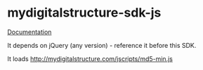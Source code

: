 mydigitalstructure-sdk-js
==========================

<a href="http://mydigitalstructure.com/sdks#js">Documentation</a>

It depends on jQuery (any version) - reference it before this SDK.

It loads http://mydigitalstructure.com/jscripts/md5-min.js
